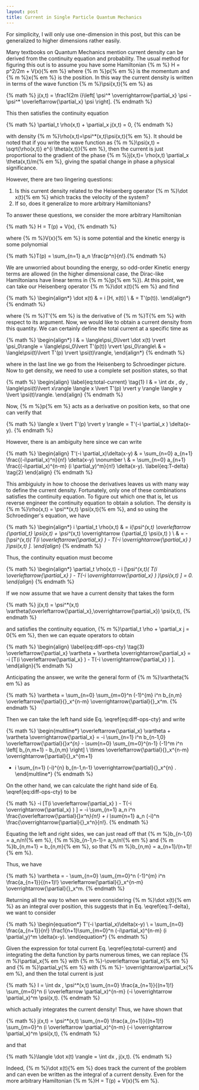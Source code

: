 ```yaml
---
layout: post
title: Current in Single Particle Quantum Mechanics
---
```


For simplicity, I will only use one-dimension in this post, but this can be generalized to higher dimensions rather easily.

Many textbooks on Quantum Mechanics mention current density can be derived from the continuity equation and probability.
The usual method for figuring this out is to assume you have some Hamiltonian {% m %} H = p^2/2m + V(x){% em %} where {% m %}p{% em %} is the momentum and {% m %}x{% em %} is the position.
In this way the current density is written in terms of the wave function {% m %}\psi(x,t){% em %} as
<!--more-->

{% math %}
j(x,t) = \frac1{2m i}\left[ \psi^* \overrightarrow{\partial_x} \psi - \psi^* \overleftarrow{\partial_x} \psi \right].
{% endmath %}

This then satisfies the continuity equation

{% math %}
\partial_t \rho(x,t) + \partial_x j(x,t) = 0,
{% endmath %}

with density {% m %}\rho(x,t)=\psi^*(x,t)\psi(x,t){% em %}. It should be noted that if you write the wave function as {% m %}\psi(x,t) = \sqrt{\rho(x,t)} e^{i \theta(x,t)}{% em %}, then the current is just proportional to the gradient of the phase {% m %}j(x,t)= \rho(x,t) \partial_x \theta(x,t)/m{% em %}, giving the spatial change in phase a physical significance.

However, there are two lingering questions:

1.  Is this current density related to the Heisenberg operator {% m %}\dot x(t){% em %} which tracks the velocity of the system?
2.  If so, does it generalize to more arbitrary Hamiltonians?

To answer these questions, we consider the more arbitrary Hamiltonian

{% math %}
H = T(p) + V(x),
{% endmath %}

where {% m %}V(x){% em %} is some potential and the kinetic energy is some polynomial

{% math %}T(p) = \sum_{n=1} a_n \frac{p^n}{n!}.{% endmath %}

We are unworried about bounding the energy, so odd-order Kinetic energy terms are allowed (in the higher dimensional case, the Dirac-like Hamiltonians have linear terms in {% m %}p{% em %}).
At this point, we can take our Heisenberg operator {% m %}\dot x(t){% em %} and find

{% math %}
\begin{align*}
\dot x(t) & = i [H, x(t)] \\
  & = T'(p(t)).
\end{align*}
{% endmath %}

where {% m %}T'{% em %} is the derivative of {% m %}T{% em %} with respect to its argument.
Now, we would like to obtain a current density from this quantity.
We can certainly define the total current at a specific time as

{% math %}
\begin{align*}
I & = \langle\psi_0\lvert \dot x(t) \rvert \psi_0\rangle = \langle\psi_0\lvert T'(p(t)) \rvert \psi_0\rangle\\
 & = \langle\psi(t)\lvert T'(p) \rvert \psi(t)\rangle,
\end{align*}
{% endmath %}

where in the last line we go from the Heisenberg to Schroedinger picture. Now to get density, we need to use a complete set position states, so that

{% math %}
\begin{align} \label{eq:total-current} \tag{1}
I & = \int dx \, dy \, \langle\psi(t)\lvert x\rangle \langle x \lvert T'(p) \rvert y \rangle \langle y \lvert \psi(t)\rangle.
\end{align}
{% endmath %}

Now, {% m %}p{% em %} acts as a derivative on position kets, so that one can verify that

{% math %}
\langle x \lvert T'(p) \rvert y \rangle = T'(-i \partial_x ) \delta(x-y).
{% endmath %}

However, there is an ambiguity here since we can write

{% math %}
\begin{align}
T'(-i \partial_x)\delta(x-y) & =  \sum_{n=0} a_{n+1} \frac{(-i\partial_x)^n}{n!} \delta(x-y) \nonumber \\ & = \sum_{n=0} a_{n+1} \frac{(-i\partial_x)^{n-m} (i \partial_y)^m}{n!} \delta(x-y). \label{eq:T-delta} \tag{2}
\end{align}
{% endmath %}

This ambiguiuty in how to choose the derivatives leaves us with many way to define the current density.
Fortunately, only one of these combinations satisfies the continuity equation.
To figure out which one that is, let us reverse engineer the continuity equation to obtain a solution.
The density is {% m %}\rho(x,t) = \psi^*(x,t) \psi(x,t){% em %}, and so using the Schroedinger's equation, we have

{% math %}
\begin{align*}
  i \partial_t \rho(x,t) & = i(\psi^*(x,t) \overleftarrow {\partial_t} \psi(x,t) + \psi^*(x,t) \overrightarrow {\partial_t} \psi(x,t) ) \\
   & = - [\psi^*(x,t)( T(i \overleftarrow{\partial_x} ) - T(-i \overrightarrow{\partial_x} ) )\psi(x,t) ].
\end{align*}
{% endmath %}

Thus, the continuity equation must become

{% math %}
\begin{align*}
  \partial_t \rho(x,t) - i [\psi^*(x,t)( T(i \overleftarrow{\partial_x} ) - T(-i \overrightarrow{\partial_x} ) )\psi(x,t) ] = 0.
\end{align*}
{% endmath %}

If we now assume that we have a current density that takes the form

{% math %} j(x,t) = \psi^*(x,t) \vartheta(\overleftarrow{\partial_x},\overrightarrow{\partial_x}) \psi(x,t), {% endmath %}

and satisfies the continuity equation, {% m %}\partial_t \rho + \partial_x j = 0{% em %}, then we can equate operators to obtain

{% math %}
\begin{align} \label{eq:diff-ops-cty} \tag{3}
\overleftarrow{\partial_x} \vartheta + \vartheta \overrightarrow{\partial_x} = -i [T(i \overleftarrow{\partial_x} ) - T(-i \overrightarrow{\partial_x} ) ].  
\end{align}{% endmath %}

Anticipating the answer, we write the general form of {% m %}\vartheta{% em %} as

{% math %}
\vartheta =  \sum_{n=0} \sum_{m=0}^n (-1)^{m} i^n b_{n,m} \overleftarrow{\partial}{}_x^{n-m} \overrightarrow{\partial}{}_x^m.
{% endmath %}

Then we can take the left hand side Eq. \\eqref{eq:diff-ops-cty} and write

{% math %}
\begin{multline*}
\overleftarrow{\partial_x} \vartheta + \vartheta \overrightarrow{\partial_x} = -i \sum_{n=1} i^n b_{n-1,0} \overleftarrow{\partial}{}_x^{n} - \sum_{n=0} \sum_{m=0}^{n-1} (-1)^m i^n \left[  b_{n,m+1} - b_{n,m} \right] \\ \times \overleftarrow{\partial}{}_x^{n-m} \overrightarrow{\partial}{}_x^{m+1}
+ i \sum_{n=1} (-i)^{n} b_{n-1,n-1} \overrightarrow{\partial}{}_x^{n} .
\end{multline*}
{% endmath %}

On the other hand, we can calculate the right hand side of Eq. \\eqref{eq:diff-ops-cty} to be

{% math %}
-i [T(i \overleftarrow{\partial_x} ) - T(-i \overrightarrow{\partial_x} ) ] = -i \sum_{n=1} a_n i^n \frac{\overleftarrow{\partial}{}_x^n}{n!} + i \sum_{n=1} a_n (-i)^n \frac{\overrightarrow{\partial}{}_x^n}{n!}.
{% endmath %}

Equating the left and right sides, we can just read off that {% m %}b_{n-1,0} = a_n/n!{% em %}, {% m %}b_{n-1,n-1}= a_n/n!{% em %} and {% m %}b_{n,m+1} = b_{n,m}{% em %}, so that {% m %}b_{n,m} = a_{n+1}/(n+1)!{% em %}.

Thus, we have

{% math %}
\vartheta = - \sum_{n=0} \sum_{m=0}^n (-1)^{m} i^n \frac{a_{n+1}}{(n+1)!} \overleftarrow{\partial}{}_x^{n-m} \overrightarrow{\partial}{}_x^m.
{% endmath %}

Returning all the way to when we were considering {% m %}\dot x(t){% em %} as an integral over position,
this suggests that in Eq. \\eqref{eq:T-delta}, we want to consider

{% math %}
\begin{equation*}
T'(-i \partial_x)\delta(x-y)  \\ = \sum_{n=0} \frac{a_{n+1}}{n!} \frac1{n+1}\sum_{m=0}^n (-i\partial_x)^{n-m} (i \partial_y)^m \delta(x-y).
\end{equation*}
{% endmath %}

Given the expression for total current Eq. \\eqref{eq:total-current} and integrating the delta function by parts numerous times, we can replace {% m %}\partial_x{% em %} with {% m %}-\overleftarrow \partial_x{% em %} and {% m %}\partial_y{% em %} with {% m %}- \overrightarrow\partial_x{% em %}, and then the total current is just

{% math %}
I = \int dx \, \psi^*(x,t) \sum_{n=0} \frac{a_{n+1}}{(n+1)!} \sum_{m=0}^n (i \overleftarrow \partial_x)^{n-m} (-i \overrightarrow \partial_x)^m \psi(x,t).
{% endmath %}

which actually integrates the current density! Thus, we have shown that

{% math %}
j(x,t) = \psi^*(x,t) \sum_{n=0} \frac{a_{n+1}}{(n+1)!} \sum_{m=0}^n (i \overleftarrow \partial_x)^{n-m} (-i \overrightarrow \partial_x)^m \psi(x,t),
{% endmath %}

and that

{% math %}\langle \dot x(t) \rangle = \int dx \, j(x,t). {% endmath %}

Indeed, {% m %}\dot x(t){% em %} does track the current of the problem and can even be written as the integral of a current density. Even for the more arbitrary Hamiltonian {% m %}H = T(p) + V(x){% em %}.
